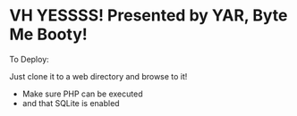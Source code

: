 VH YESSSS! Presented by YAR, Byte Me Booty!
======================

To Deploy:

Just clone it to a web directory and browse to it!
<ul>
<li>Make sure PHP can be executed</li>
<li>and that SQLite is enabled</li>
</ul>
